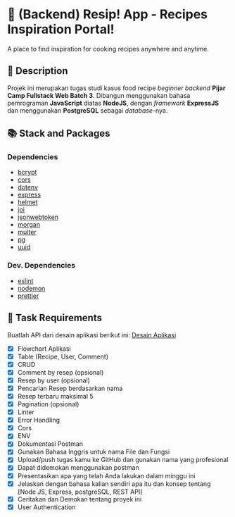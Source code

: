 # 🍳 (Backend) Resip! App - Recipes Inspiration Portal!

A place to find inspiration for cooking recipes anywhere and anytime.

## 📝 Description

Projek ini merupakan tugas studi kasus food recipe _beginner backend_ **Pijar Camp Fullstack Web Batch 3**. Dibangun menggunakan bahasa pemrograman **JavaScript** diatas **NodeJS**, dengan _framework_ **ExpressJS** dan menggunakan **PostgreSQL** sebagai _database_-nya.

## 📚 Stack and Packages

### Dependencies
- [bcrypt](https://github.com/kelektiv/node.bcrypt.js)
- [cors](https://github.com/expressjs/cors)
- [dotenv](https://github.com/motdotla/dotenv)
- [express](https://github.com/expressjs/express)
- [helmet](https://github.com/helmetjs/helmet)
- [joi](https://github.com/sideway/joi)
- [jsonwebtoken](https://github.com/auth0/node-jsonwebtoken)
- [morgan](https://github.com/expressjs/morgan)
- [multer](https://github.com/expressjs/multer)
- [pg](https://github.com/brianc/node-postgres)
- [uuid](https://github.com/uuidjs/uuid)

### Dev. Dependencies
- [eslint](https://github.com/eslint/eslint)
- [nodemon](https://github.com/remy/nodemon)
- [prettier](https://github.com/prettier/prettier)

## 🎯 Task Requirements

Buatlah API dari desain aplikasi berikut ini:
[Desain Aplikasi](https://www.figma.com/file/SUbBTYCq1e4ngRt20lSdqr/Food-Recipe?node-id=47%3A1273)

- [x] Flowchart Aplikasi
- [x] Table (Recipe, User, Comment)
- [x] CRUD
- [x] Comment by resep (opsional)
- [x] Resep by user (opsional)
- [x] Pencarian Resep berdasarkan nama
- [x] Resep terbaru maksimal 5
- [x] Pagination (opsional)
- [x] Linter
- [x] Error Handling
- [x] Cors
- [x] ENV
- [x] Dokumentasi Postman
- [x] Gunakan Bahasa Inggris untuk nama File dan Fungsi
- [x] Upload/push tugas kamu ke GitHub dan gunakan nama yang profesional
- [x] Dapat didemokan menggunakan postman
- [x] Presentasikan apa yang telah Anda lakukan dalam minggu ini
- [x] Jelaskan dengan bahasa kalian sendiri apa itu dan konsep tentang [Node JS, Express, postgreSQL, REST API]
- [x] Ceritakan dan Demokan tentang proyek ini
- [x] User Authentication
